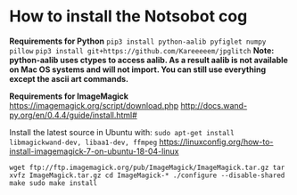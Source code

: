 # How to install the Notsobot cog
**Requirements for Python**
`pip3 install python-aalib pyfiglet numpy pillow`
`pip3 install git+https://github.com/Kareeeeem/jpglitch`
**Note: python-aalib uses ctypes to access aalib. As a result aalib is not available on Mac OS systems and will not import. You can still use everything except the ascii art commands.**


**Requirements for ImageMagick**
https://imagemagick.org/script/download.php
http://docs.wand-py.org/en/0.4.4/guide/install.html#

Install the latest source in Ubuntu with:
`sudo apt-get install libmagickwand-dev, libaa1-dev, ffmpeg`
https://linuxconfig.org/how-to-install-imagemagick-7-on-ubuntu-18-04-linux


`wget ftp://ftp.imagemagick.org/pub/ImageMagick/ImageMagick.tar.gz
tar xvfz ImageMagick.tar.gz
cd ImageMagick-*
./configure --disable-shared
make
sudo make install`

